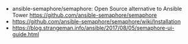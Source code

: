 

* ansible-semaphore/semaphore: Open Source alternative to Ansible Tower 
  https://github.com/ansible-semaphore/semaphore
* https://github.com/ansible-semaphore/semaphore/wiki/Installation
* https://blog.strangeman.info/ansible/2017/08/05/semaphore-ui-guide.html